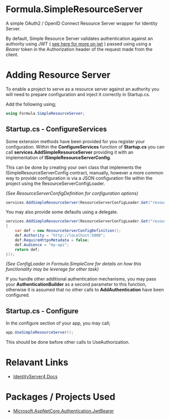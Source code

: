 # Formula.SimpleResourceServer
A simple OAuth2 / OpenID Connect Resource Server wrapper for Identity Server.

By default, Simple Resource Server validates authentication against an authority using JWT 
( [see here for more on jwt](https://jwt.io/introduction/) ) passed using using a *Bearer* token in the Authorization header of the request made from the client.

# Adding Resource Server
To enable a project to serve as a resource server against an authority you will need to prepare
configuration and inject it correctly in Startup.cs.

Add the following using;

```c#
using Formula.SimpleResourceServer;
```

## Startup.cs - ConfigureServices

Some extension methods have been provided for you register your configuration.
Within the **ConfigureServices** function of **Startup.cs** you can call **services.AddSimpleResourceServer** providing it with an implementation of **ISimpleResourceServerConfig**.  

This can be done by creating your own class that implements the ISimpleResourceServerConfig contract, manually, however a more common way to provide configuration is via a JSON configuration file within the project using the ResourceServerConfigLoader.

*(See ResourceServerConfigDefinition for configuration options)*

```c#
services.AddSimpleResourceServer(ResourceServerConfigLoader.Get("resourceServerConfig.json"));
```

You may also provide some defaults using a delegate.

```c#
services.AddSimpleResourceServer(ResourceServerConfigLoader.Get("resourceServerConfig.json", () =>
{
    var def = new ResourceServerConfigDefinition();
    def.Authority = "http://localhost:5000";
    def.RequireHttpsMetadata = false;
    def.Audience = "my-api";
    return def;
}));
```

*(See ConfigLoader in Formula.SimpleCore for details on how this functionality may be leverage for other task)*

If you handle other additional authentication mechanisms, you may pass your **AuthenticationBuilder** as a second parameter to this function, otherwise it is assumed that no other calls to **AddAuthentication** have been configured.

## Startup.cs - Configure

In the configure section of your app, you may call;

```c#
app.UseSimpleResourceServer();
```

This should be done before other calls to UseAuthorization.

# Relavant Links
- [IdentityServer4 Docs](https://identityserver4.readthedocs.io)

# Packages / Projects Used
- [Microsoft.AspNetCore.Authentication.JwtBearer](https://www.nuget.org/packages/Microsoft.AspNetCore.Authentication.JwtBearer/)
